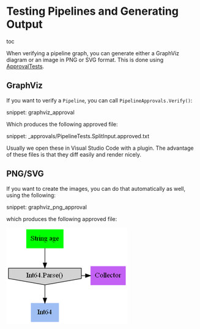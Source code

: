 # Testing Pipelines and Generating Output

toc

When verifying a pipeline graph, you can generate either a GraphViz diagram or an image in PNG or SVG format. This is done using [ApprovalTests](https://github.com/approvals/approvaltests.net).

## GraphViz

If you want to verify a `Pipeline`, you can call `PipelineApprovals.Verify()`:

snippet: graphviz_approval

Which produces the following approved file:

snippet: _approvals/PipelineTests.SplitInput.approved.txt


Usually we open these in Visual Studio Code with a plugin. The advantage of these files is that they diff easily and render nicely.

## PNG/SVG

If you want to create the images, you can do that automatically as well, using the following:

snippet: graphviz_png_approval

which produces the following approved file:

![GraphViz of Pipeline in PNG format](/Refactoring.Pipelines.Test/_approvals/PipelineTests.TestPng.approved.png)